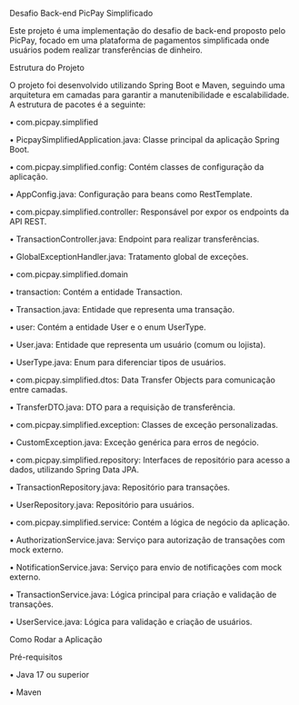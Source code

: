 Desafio Back-end PicPay Simplificado

Este projeto é uma implementação do desafio de back-end proposto pelo PicPay, focado em uma plataforma de pagamentos simplificada onde usuários podem realizar transferências de dinheiro.

Estrutura do Projeto

O projeto foi desenvolvido utilizando Spring Boot e Maven, seguindo uma arquitetura em camadas para garantir a manutenibilidade e escalabilidade. A estrutura de pacotes é a seguinte:

•
com.picpay.simplified

•
PicpaySimplifiedApplication.java: Classe principal da aplicação Spring Boot.



•
com.picpay.simplified.config: Contém classes de configuração da aplicação.

•
AppConfig.java: Configuração para beans como RestTemplate.



•
com.picpay.simplified.controller: Responsável por expor os endpoints da API REST.

•
TransactionController.java: Endpoint para realizar transferências.

•
GlobalExceptionHandler.java: Tratamento global de exceções.



•
com.picpay.simplified.domain

•
transaction: Contém a entidade Transaction.

•
Transaction.java: Entidade que representa uma transação.



•
user: Contém a entidade User e o enum UserType.

•
User.java: Entidade que representa um usuário (comum ou lojista).

•
UserType.java: Enum para diferenciar tipos de usuários.





•
com.picpay.simplified.dtos: Data Transfer Objects para comunicação entre camadas.

•
TransferDTO.java: DTO para a requisição de transferência.



•
com.picpay.simplified.exception: Classes de exceção personalizadas.

•
CustomException.java: Exceção genérica para erros de negócio.



•
com.picpay.simplified.repository: Interfaces de repositório para acesso a dados, utilizando Spring Data JPA.

•
TransactionRepository.java: Repositório para transações.

•
UserRepository.java: Repositório para usuários.



•
com.picpay.simplified.service: Contém a lógica de negócio da aplicação.

•
AuthorizationService.java: Serviço para autorização de transações com mock externo.

•
NotificationService.java: Serviço para envio de notificações com mock externo.

•
TransactionService.java: Lógica principal para criação e validação de transações.

•
UserService.java: Lógica para validação e criação de usuários.



Como Rodar a Aplicação

Pré-requisitos

•
Java 17 ou superior

•
Maven




